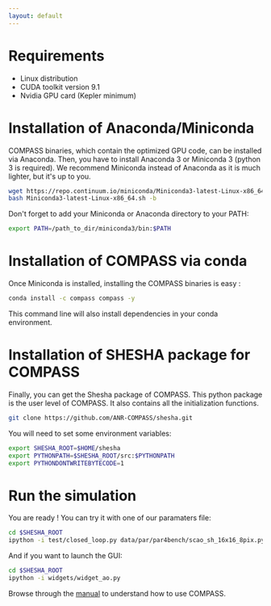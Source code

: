 ```yaml
---
layout: default
---
```

# Requirements

- Linux distribution
- CUDA toolkit version 9.1
- Nvidia GPU card (Kepler minimum)

# Installation of Anaconda/Miniconda

COMPASS binaries, which contain the optimized GPU code, can be installed via Anaconda.
Then, you have to install Anaconda 3 or Miniconda 3 (python 3 is required).
We recommend Miniconda instead of Anaconda as it is much lighter, but it's up to you.

```bash
wget https://repo.continuum.io/miniconda/Miniconda3-latest-Linux-x86_64.sh
bash Miniconda3-latest-Linux-x86_64.sh -b
```
Don't forget to add your Miniconda or Anaconda directory to your PATH:
```bash
export PATH=/path_to_dir/miniconda3/bin:$PATH
```
# Installation of COMPASS via conda
Once Miniconda is installed, installing the COMPASS binaries is easy :
```bash
conda install -c compass compass -y
```
This command line will also install dependencies in your conda environment. 
# Installation of SHESHA package for COMPASS
Finally, you can get the Shesha package of COMPASS. This python package is the user level of COMPASS. It also contains all the initialization functions.
```bash
git clone https://github.com/ANR-COMPASS/shesha.git
```
You will need to set some environment variables:
```bash
export SHESHA_ROOT=$HOME/shesha
export PYTHONPATH=$SHESHA_ROOT/src:$PYTHONPATH
export PYTHONDONTWRITEBYTECODE=1
```

# Run the simulation
You are ready !
You can try it with one of our paramaters file:
```bash
cd $SHESHA_ROOT
ipython -i test/closed_loop.py data/par/par4bench/scao_sh_16x16_8pix.py
```
And if you want to launch the GUI:
```bash
cd $SHESHA_ROOT
ipython -i widgets/widget_ao.py
```
Browse through the [manual](manual.html) to understand how to use COMPASS.
